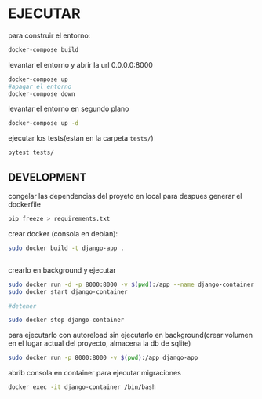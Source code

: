 # EJECUTAR 

para construir el entorno:

```bash
docker-compose build

```

levantar el entorno y abrir la url 0.0.0.0:8000
```bash
docker-compose up
#apagar el entorno
docker-compose down
```

levantar el entorno en segundo plano
```bash
docker-compose up -d

``` 

ejecutar los tests(estan en la carpeta `tests/`)
```bash
pytest tests/
``` 




## DEVELOPMENT

congelar las dependencias del proyeto en local para despues generar el dockerfile
```bash
pip freeze > requirements.txt
```

crear docker (consola en debian):
```bash
sudo docker build -t django-app .
```

```bash

```


crearlo en background y ejecutar
```bash
sudo docker run -d -p 8000:8000 -v $(pwd):/app --name django-container django-app
sudo docker start django-container

#detener

sudo docker stop django-container

```

para ejecutarlo con autoreload sin ejecutarlo en background(crear volumen en el lugar actual del proyecto, almacena la db de sqlite)

```bash
sudo docker run -p 8000:8000 -v $(pwd):/app django-app
```

abrib consola en container para ejecutar migraciones 
```bash
docker exec -it django-container /bin/bash

```